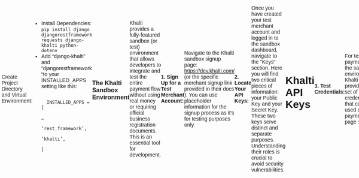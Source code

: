 #  A Comprehensive Guide to Integrating Khalti Payments and Subscriptions in Django REST Framework
---
## Integration Architecture: The Khalti Web Checkout Model

Payment gateways offer various integration models, each with different implications for user experience and developer responsibility. Khalti's primary method for web applications, known as "Web Checkout," is best classified as a redirect-based or hosted payment gateway model.
<br> In this model, the customer is redirected away from the merchant's website to a secure page hosted by the payment gateway itself to enter their payment details. After the transaction is complete, the user is redirected back to a pre-specified URL on the merchant's site.

The official Khalti documentation outlines this precise flow :   
1. Initiation: The merchant's backend server makes a secure API request to Khalti to initiate a payment.
2. Redirection URL: Khalti's system responds with a unique payment identifier (pidx) and a payment_url.
3. User Redirect: The merchant's application must redirect the user's browser to this payment_url. The user is now on a page controlled and secured by Khalti.
4. Payment Completion: The user enters their payment details (Khalti wallet, eBanking credentials, etc.) and completes the payment on Khalti's platform.
5. Callback Redirect: After payment, Khalti redirects the user back to the return_url that the merchant specified during the initiation step. This URL will have several query parameters appended to it, including the pidx and a preliminary transaction status.

This redirect model offers a significant security advantage: your application's servers never see, handle, or store the user's sensitive payment credentials (like their Khalti MPIN or bank password). This greatly reduces your application's PCI compliance scope.

However, a critical nuance in Khalti's architecture distinguishes it from simpler hosted gateways. The process is not complete when the user returns to your site. The Khalti documentation explicitly states: "Merchant side must hit the lookup API to get the status of the transaction". This requirement creates a hybrid architectural model. It combines the user-facing simplicity and security of a redirect for data collection with the backend robustness of a direct API integration for confirmation. This two-part interaction one API call to start the process and a second, separate API call to definitively confirm it is a crucial architectural pattern that must be correctly implemented for a secure and reliable system. The potential for confusion around this two-step process is high and is a likely reason why developers find the documentation challenging.
<br>

## The Principle of Authoritative Server-Side Verification

This brings us to the single most important principle in any payment gateway integration: the client-side can never be trusted as the final authority on a transaction's status.

<br>

When Khalti redirects the user back to your application's return_url, it includes query parameters like status=Completed. A naive or inexperienced developer might be tempted to parse this URL parameter in the browser and, upon seeing "Completed," immediately grant the user their purchased subscription or mark an order as paid. This would be a critical security vulnerability. A malicious user could easily manipulate the URL, or a simple network error could prevent the user from being redirected correctly even after a successful payment.  

<br>

The only reliable way to confirm a transaction's true state is for your backend server to make a direct, authenticated API call to the payment gateway. This is known as server-side verification or a lookup. Khalti's documentation strongly recommends this practice: "It's recommended that during implementation, payment lookup API is checked for confirmation after the redirect callback is received". 

<br>

This principle is rooted in the fact that the definitive record of the transaction—the "source of truth"—resides on the secure servers of the payment gateway and the associated financial institutions. This truth is only accessible via a secure, authenticated channel, which is the server-to-server API call using your secret key.

<br>

Therefore, the result of this server-side verification call is the only trigger that should ever be allowed to alter your application's state. It is the only event that should cause your application to perform actions such as:
- Creating a UserSubscription record in the database.
- Marking an e-commerce order's status as 'Paid'.
- Granting a user access to premium features.
- Initiating a product delivery workflow.

The user's return to the client-side return_url should be treated as nothing more than a signal that a transaction attempt has concluded. The frontend's role at this stage is to display a temporary message (e.g., "Thank you, we are verifying your payment...") and to pass the pidx received in the URL to the backend, which will then perform the authoritative verification. This decoupling of the user's browser experience from the application's state change logic is the cornerstone of a robust, secure, and reliable payment system.


## Environment and Project Configuration
- Create Project Directory and Virtual Environment:
<pre><code>
mkdir khalti_project_tutorial <br>
cd khalti_project_tutorial <br>
python -m venv venv <br>
source venv/bin/activate  # On Windows, use venv\Scripts\activate
</code>
</pre>
- Install Dependencies: <br>
  `pip install django djangorestframework requests django-khalti python-dotenv`
- Add “django-khalti” and “djangorestframework “to your INSTALLED_APPS setting like this: <br>
  <pre><code>
    INSTALLED_APPS = [
                     …
                     ‘rest_framework’,
                     ‘khalti’,
                     ]
  </code></pre>

### The Khalti Sandbox Environment
Khalti provides a fully-featured sandbox (or test) environment that allows developers to integrate and test the entire payment flow without using real money or requiring official business registration documents. This is an essential tool for development.
#### 1. Sign Up for a Test Merchant Account:
   Navigate to the Khalti sandbox signup page: https://dev.khalti.com/ (or the specific merchant signup link provided in their docs ). You can use placeholder information       for the signup process as it's for testing purposes only.
#### 2. Locate Your API Keys:
   Once you have created your test merchant account and logged in to the sandbox dashboard, navigate to the "Keys" section. Here you will find two critical pieces of            information: your Public Key and your Secret Key.
   <br>
These two keys serve distinct and separate purposes. Understanding their roles is crucial to avoid security vulnerabilities.

# Khalti API Keys

| Key Name | Also Known As | Purpose | Where to Use It | Security Level |
|----------|---------------|---------|----------------|----------------|
| **Public Key** | Client-Side Authorization Key | Identifies your merchant account in client-side requests. It is used by the Khalti frontend components. | This key is used in the frontend JavaScript that initiates the payment process. For mobile SDKs, it's the client-side key. | **Public**. It is safe to expose this key in your frontend code (HTML/JavaScript). |
| **Secret Key** | Server-Side Authorization Key, API Key | Authenticates your application's backend server for secure, server-to-server API calls (like initiation and verification). | This key is used in the `Authorization` header of API requests made from your Django backend to Khalti's servers. | **Secret**. This key must **NEVER** be exposed in frontend code or committed to version control. It is equivalent to a password. |
---
#### 3. Test Credentials:
   For testing payments in the sandbox environment, Khalti provides a set of test credentials that can be used on the payment page :
   - Test Khalti ID (Mobile Number): 9800000000 (and several others listed in the docs)
   - Test MPIN: 1111
   - Test OTP (One-Time Password): 987654

#### 4. Add Secrets to .env:
   Open the .env file and add your Khalti Secret Key and the API URLs. Do not use quotes around the values.
   <pre><code>
     #.env

     KHALTI_SECRET_KEY=your_test_secret_key_from_the_dashboard
     KHALTI_INITIATE_URL=https://dev.khalti.com/api/v2/epayment/initiate/
     KHALTI_VERIFY_URL=https://dev.khalti.com/api/v2/epayment/verify/
   </code></pre>
   **Note: For a live application, the URLs would change to https://khalti.com/....**

#### 5. The Payment Initiation API Endpoint
The table below summarizes the fields for the Khalti initiation payload for quick reference.
<br>
 # Khalti Payment Request Fields

| Field Name | Required? | Data Type | Description | Example Value |
|------------|-----------|-----------|-------------|---------------|
| `return_url` | Yes | String (URL) | The URL where the user is redirected after payment completion. | `"http://localhost:8000/payment-success/"` |
| `website_url` | Yes | String (URL) | The root URL of your website. | `"http://localhost:8000/"` |
| `amount` | Yes | Integer | Total amount to be paid. **Crucial: Must be in paisa (NPR * 100)**. | `50000` (for Rs. 500.00) |
| `purchase_order_id` | Yes | String | A unique identifier for the purchase from the merchant's system. | `"sub-plan-1-user-5-timestamp"` |
| `purchase_order_name` | Yes | String | A descriptive name for the purchase. | `"Premium Plan - Monthly"` |
| `customer_info` | No | Object | An object containing customer details like name, email, and phone. | `{"name": "Test User", "email": "test@example.com"}` |
| `amount_breakdown` | No | Array of Objects | An array to show a breakdown of the total amount. | `[{"label": "Premium Plan", "amount": 50000}]` |

---
This is the most security-critical part of the backend. This endpoint will be called by our frontend after the user returns from the Khalti payment page. It will receive the pidx and use it to perform the authoritative server-side verification.
<pre><code>
  # views.py

from django.utils import timezone
from datetime import timedelta
from.models import SubscriptionPlan, Transaction, UserSubscription
#... other imports

class VerifyPaymentView(APIView):
    """
    API view to verify a Khalti payment and activate a subscription.
    """
    permission_classes = [permissions.IsAuthenticated]

    def post(self, request, *args, **kwargs):
        pidx = request.data.get('pidx')
        if not pidx:
            return Response({"error": "pidx is required."}, status=status.HTTP_400_BAD_REQUEST)

        try:
            transaction = Transaction.objects.get(khalti_pidx=pidx, user=request.user)
        except Transaction.DoesNotExist:
            return Response({"error": "Transaction not found."}, status=status.HTTP_404_NOT_FOUND)

        # Idempotency Check: If transaction is already completed, don't process again.
        if transaction.status == 'completed':
            return Response({"status": "success", "message": "Payment has already been verified."}, status=status.HTTP_200_OK)

        # Payload for Khalti's verification API
        payload = {
            "pidx": pidx,
        }
        
        headers = {
            "Authorization": f"Key {settings.KHALTI_SECRET_KEY}",
            "Content-Type": "application/json",
        }

        try:
            # Make the server-to-server verification request to Khalti
            response = requests.post(settings.KHALTI_VERIFY_URL, json=payload, headers=headers)
            response.raise_for_status()
            
            khalti_response = response.json()
            
            # Store the raw verification response for auditing
            transaction.raw_response = khalti_response
            
            # Handle different statuses from Khalti
            khalti_status = khalti_response.get('status', '').lower()
            
            if khalti_status == 'completed':
                transaction.status = 'completed'
                transaction.khalti_transaction_id = khalti_response.get('transaction_id')
                transaction.save()

                # Activate the user's subscription
                self.activate_subscription(transaction)
                
                return Response({
                    "status": "success", 
                    "message": "Payment verified successfully and subscription activated."
                }, status=status.HTTP_200_OK)
            
            else:
                # Handle other statuses like 'pending', 'refunded', 'user canceled', etc.
                transaction.status = khalti_status if khalti_status in [c for c in Transaction.STATUS_CHOICES] else 'failed'
                transaction.save()
                return Response({
                    "status": "failed", 
                    "message": f"Payment status is '{khalti_status}'. Please contact support."
                }, status=status.HTTP_400_BAD_REQUEST)

        except requests.exceptions.RequestException as e:
            # Log the error e
            return Response({"error": "Could not connect to payment gateway for verification."}, status=status.HTTP_503_SERVICE_UNAVAILABLE)
        except Exception as e:
            # Log the error e
            return Response({"error": "An unexpected error occurred during verification."}, status=status.HTTP_500_INTERNAL_SERVER_ERROR)

    def activate_subscription(self, transaction):
        """
        Activates or updates the user's subscription based on the successful transaction.
        """
        user = transaction.user
        plan = transaction.plan
        
        start_date = timezone.now()
        end_date = start_date + timedelta(days=plan.duration_days)

        # Use update_or_create to handle both new and renewing subscribers
        UserSubscription.objects.update_or_create(
            user=user,
            defaults={
                'plan': plan,
                'start_date': start_date,
                'end_date': end_date,
                'transaction': transaction
            }
        )
</code></pre>
<br>
<br>

  ***Note: Look project directory for models and serializers***
  
#### View Breakdown:
1. It receives the pidx from the frontend.

2. It retrieves our corresponding Transaction record.

3. Idempotency Check: It checks if this transaction has already been marked as 'completed'. If so, it returns a success message without processing again, preventing duplicate subscription grants.   

4. It constructs the payload and headers for the verification request, including the crucial Authorization: Key <secret_key> header.   

5. It makes the requests.post call to Khalti's verification endpoint.

6. It carefully checks the status field in Khalti's JSON response. This is where we implement the logic from our "Source of Truth" principle.

7. If the status is 'Completed', it updates our local transaction record, saves the final khalti_transaction_id, and calls a helper method activate_subscription.

8. The activate_subscription method creates or updates the UserSubscription record, setting the start_date and calculating the end_date based on the plan's duration.

9. If the status from Khalti is anything other than 'Completed', it updates our local record with the failure status and returns an appropriate error message to the frontend.

#### 6. Managing the User-Facing Callback
The return_url we specified in the initiation call needs to point to an actual page in our application. This page's primary role is to host the JavaScript that will call our verification API. We will create a simple Django template view for this.
<br>
First, create a  view in views.py:
<pre><code>
  # subscriptions/views.py (add to existing file)
from django.shortcuts import render

def payment_success_view(request):
    """
    A simple view to render the page the user is redirected to after Khalti.
    This page will contain the JavaScript to call our verification API.
    """
    return render(request, 'subscriptions/payment_success.html')
</code></pre>
<br>

Now we need to create the content for payment_success.html. This page will be loaded when the user is redirected back from Khalti. Its script will extract the pidx from the URL and send it to our backend for the final, authoritative verification.
<pre><code>
      <!DOCTYPE html>
    <html lang="en">
    <head>
        <meta charset="UTF-8">
        <meta name="viewport" content="width=device-width, initial-scale=1.0">
        <title>Verifying Payment</title>
        <style>
            body { font-family: sans-serif; display: flex; justify-content: center; align-items: center; height: 100vh; margin: 0; }
           .container { text-align: center; }
        </style>
    </head>
    <body>
        <div class="container">
            <h1 id="status-heading">Verifying your payment, please wait...</h1>
            <p id="status-message"></p>
            <a id="dashboard-link" href="/subscribe/" style="display: none;">Go to Dashboard</a>
        </div>
    
        <script>
            document.addEventListener('DOMContentLoaded', function() {
                const urlParams = new URLSearchParams(window.location.search);
                const pidx = urlParams.get('pidx');
                
                const statusHeading = document.getElementById('status-heading');
                const statusMessage = document.getElementById('status-message');
                const dashboardLink = document.getElementById('dashboard-link');
    
                if (!pidx) {
                    statusHeading.textContent = 'Verification Failed';
                    statusMessage.textContent = 'Payment identifier not found in the URL. Please contact support.';
                    return;
                }
    
                // Send the pidx to our backend for verification
                fetch('/api/subscriptions/verify/', {
                    method: 'POST',
                    headers: {
                        'Content-Type': 'application/json',
                        'X-CSRFToken': getCookie('csrftoken'),
                    },
                    body: JSON.stringify({ pidx: pidx })
                })
               .then(response => response.json().then(data => ({ status: response.status, body: data })))
               .then(({ status, body }) => {
                    if (status === 200) {
                        statusHeading.textContent = 'Payment Successful!';
                        statusMessage.textContent = body.message |
    
    | 'Your subscription is now active.';
                        dashboardLink.style.display = 'inline-block';
                    } else {
                        statusHeading.textContent = 'Payment Verification Failed';
                        statusMessage.textContent = body.error |
    
    | body.message |
    | 'An error occurred. Please contact support.';
                    }
                })
               .catch(error => {
                    console.error('Verification error:', error);
                    statusHeading.textContent = 'Verification Error';
                    statusMessage.textContent = 'Could not communicate with the server to verify your payment. Please contact support.';
                });
    
                // Helper function to get CSRF token
                function getCookie(name) {
                    let cookieValue = null;
                    if (document.cookie && document.cookie!== '') {
                        const cookies = document.cookie.split(';');
                        for (let i = 0; i < cookies.length; i++) {
                            const cookie = cookies[i].trim();
                            if (cookie.substring(0, name.length + 1) === (name + '=')) {
                                cookieValue = decodeURIComponent(cookie.substring(name.length + 1));
                                break;
                            }
                        }
                    }
                    return cookieValue;
                }
            });
        </script>
</body>
</html>
</body>
</html>
</code></pre>

Now, create the corresponding URL for it. Since this is a user-facing page and not a DRF API endpoint, we will add it to the main core/urls.py file.
<pre><code>
    # core/urls.py (add to existing file)
  
  from django.contrib import admin
  from django.urls import path, include
  from subscriptions.views import payment_success_view # Import the view
  
  urlpatterns = [
      path('admin/', admin.site.urls),
      path('payment-success/', payment_success_view, name='payment-success'), 
      ......
  ]
</code></pre>
